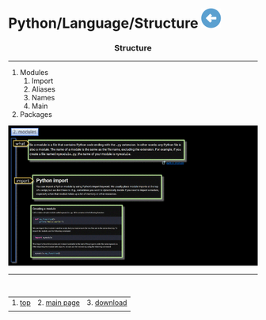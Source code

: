 # Python/Language/Structure [![back](/assets/back.svg)](../README.md) 

<h3 align="center">Structure</h3>

- - -

1. Modules
    1. Import
    2. Aliases
    3. Names
    4. Main
2. Packages

![language](./structure.gif)

- - -

<br>

|     |     |     |
| --- | --- | --- |
| 1. [top](#Structure) | 2. [main page](/README.md) | 3. [download](./structure.pptx) |
|     |     |     |


